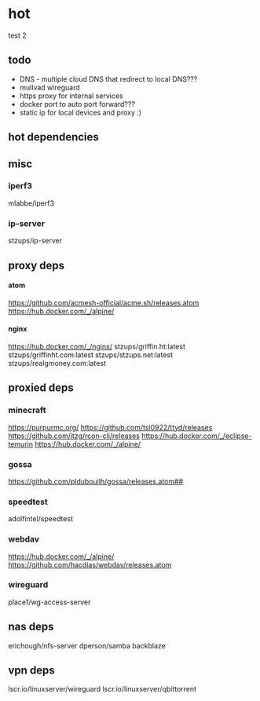 # hot
test
2

## todo
- DNS - multiple cloud DNS that redirect to local DNS???
- mullvad wireguard
- https proxy for internal services
- docker port to auto port forward???
- static ip for local devices and proxy :)

## hot dependencies

## misc

### iperf3
mlabbe/iperf3

### ip-server
stzups/ip-server

## proxy deps

#### atom 
https://github.com/acmesh-official/acme.sh/releases.atom
https://hub.docker.com/_/alpine/

#### nginx
https://hub.docker.com/_/nginx/
stzups/griffin.ht:latest
stzups/griffinht.com:latest
stzups/stzups.net:latest
stzups/realgmoney.com:latest

## proxied deps

### minecraft
https://purpurmc.org/
https://github.com/tsl0922/ttyd/releases
https://github.com/itzg/rcon-cli/releases
https://hub.docker.com/_/eclipse-temurin
https://hub.docker.com/_/alpine/

### gossa
https://github.com/pldubouilh/gossa/releases.atom##

### speedtest
adolfintel/speedtest

### webdav
https://hub.docker.com/_/alpine/
https://github.com/hacdias/webdav/releases.atom

### wireguard
place1/wg-access-server

## nas deps
erichough/nfs-server
dperson/samba
backblaze

## vpn deps
lscr.io/linuxserver/wireguard
lscr.io/linuxserver/qbittorrent
